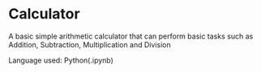 # Calculator

A basic simple arithmetic calculator that can perform basic tasks such as Addition, Subtraction, Multiplication and Division

Language used: Python(.ipynb)
